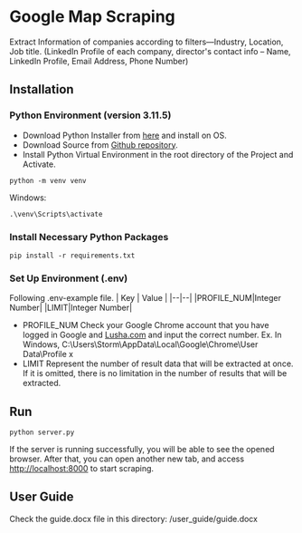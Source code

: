 # Google Map Scraping
Extract Information of companies according to filters—Industry, Location, Job title.
(LinkedIn Profile of each company, director's contact info – Name, LinkedIn Profile, Email Address, Phone Number)

## Installation
### Python Environment (version 3.11.5)
- Download Python Installer from [here](https://www.python.org/downloads/release/python-3115/) and install on OS.
- Download Source from [Github repository](https://github.com/Stormy0611/py-flask-mvc-scraping).
- Install Python Virtual Environment in the root directory of the Project and Activate.
```cli
python -m venv venv
```
Windows:
```cli
.\venv\Scripts\activate
```
### Install Necessary Python Packages
```cli
pip install -r requirements.txt
```
### Set Up Environment (.env)
Following .env-example file.
| Key | Value |
|--|--|
|PROFILE_NUM|Integer Number|
|LIMIT|Integer Number|
- PROFILE_NUM
Check your Google Chrome account that you have logged in Google and [Lusha.com](https://www.lusha.com/) and input the correct number.
Ex. In Windows, C:\Users\Storm\AppData\Local\Google\Chrome\User Data\Profile x
- LIMIT
Represent the number of result data that will be extracted at once.
If it is omitted, there is no limitation in the number of results that will be extracted.

## Run
```cli
python server.py
```
If the server is running successfully, you will be able to see the opened browser.
After that, you can open another new tab, and access <http://localhost:8000> to start scraping.

## User Guide
Check the guide.docx file in this directory: /user_guide/guide.docx
